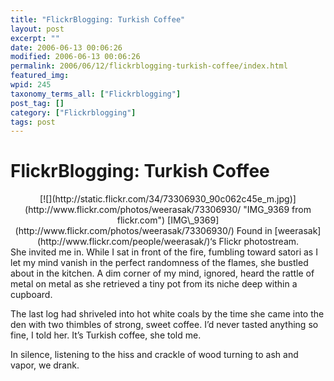 ```yaml
---
title: "FlickrBlogging: Turkish Coffee"
layout: post
excerpt: ""
date: 2006-06-13 00:06:26
modified: 2006-06-13 00:06:26
permalink: 2006/06/12/flickrblogging-turkish-coffee/index.html
featured_img: 
wpid: 245
taxonomy_terms_all: ["Flickrblogging"]
post_tag: []
category: ["Flickrblogging"]
tags: post
---
```


# FlickrBlogging: Turkish Coffee

<div align="center">[![](http://static.flickr.com/34/73306930_90c062c45e_m.jpg)](http://www.flickr.com/photos/weerasak/73306930/ "IMG_9369 from flickr.com")  
[IMG\_9369](http://www.flickr.com/photos/weerasak/73306930/)  
Found in [weerasak](http://www.flickr.com/people/weerasak/)‘s Flickr photostream. </div>She invited me in. While I sat in front of the fire, fumbling toward satori as I let my mind vanish in the perfect randomness of the flames, she bustled about in the kitchen. A dim corner of my mind, ignored, heard the rattle of metal on metal as she retrieved a tiny pot from its niche deep within a cupboard.

The last log had shriveled into hot white coals by the time she came into the den with two thimbles of strong, sweet coffee. I’d never tasted anything so fine, I told her. It’s Turkish coffee, she told me.

In silence, listening to the hiss and crackle of wood turning to ash and vapor, we drank.